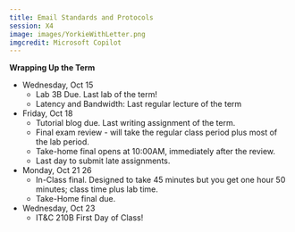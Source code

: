 ```yaml
---
title: Email Standards and Protocols
session: X4
image: images/YorkieWithLetter.png
imgcredit: Microsoft Copilot
---
```


**Wrapping Up the Term**
* Wednesday, Oct 15
    * Lab 3B Due. Last lab of the term!
    * Latency and Bandwidth: Last regular lecture of the term
* Friday, Oct 18
    * Tutorial blog due. Last writing assignment of the term.
    * Final exam review - will take the regular class period plus most of the lab period.
    * Take-home final opens at 10:00AM, immediately after the review.
    * Last day to submit late assignments.
* Monday, Oct 21 26
    * In-Class final. Designed to take 45 minutes but you get one hour 50 minutes; class time plus lab time.
    * Take-Home final due.
* Wednesday, Oct 23
    * IT&C 210B First Day of Class!
